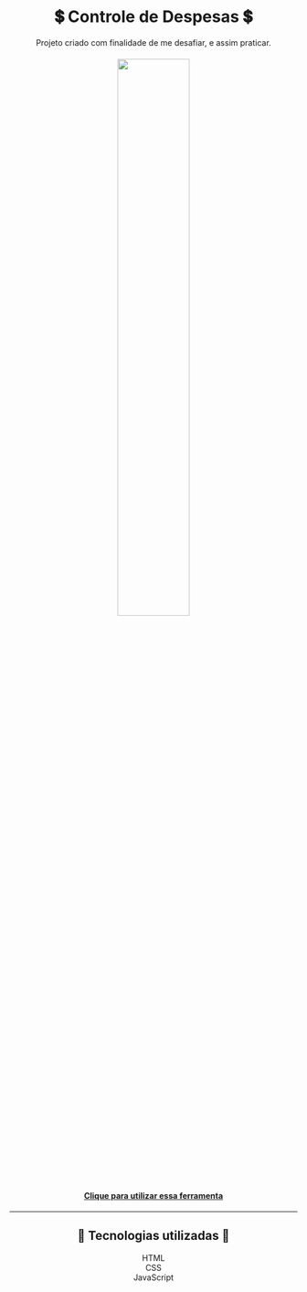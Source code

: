 <h1 align="center">💲 Controle de Despesas 💲</h1>

<p align="center">Projeto criado com finalidade de me desafiar, e assim praticar.</p>
<h6  align="center"><img src="https://user-images.githubusercontent.com/65639478/118739588-2f7b3500-b820-11eb-996b-98cad4ba8122.png" width="50%" height="50%"></img></h6>

<h4 align="center"><a href="https://lucasfelipeluz.github.io/pages/controle-financeiro">Clique para utilizar essa ferramenta</a></h4>
<hr>
<h2  align="center">🎁 Tecnologias utilizadas 🎁</h2>
<p align="center"> 
HTML <br>
CSS <br>
JavaScript <br></p>
